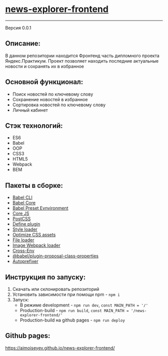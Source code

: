 # [news-explorer-frontend](https://github.com/AIMoiseyev/news-explorer-frontend)
***
Версия 0.0.1

## Описание:
В данном репозитории находится Фронтенд часть дипломного проекта Яндекс.Практикум. Проект позволяет находить последние актуальные новости и сохранять их в избранное 

## Основной функционал: 
- Поиск новостей по ключевому слову
- Сохранение новостей в избранное
- Сортировка новостей по ключевому слову
- Личный кабинет

## Стэк технологий:
- ES6
- Babel
- OOP
- CSS3
- HTML5
- Webpack
- BEM

## Пакеты в сборке:
- [Babel CLI](https://babeljs.io/docs/en/babel-cli#docsNav)
- [Babel Core](https://babeljs.io/docs/en/babel-core)
- [Babel Preset Evnvironment](https://babeljs.io/docs/en/babel-preset-env#docsNav)
- [Сore JS](https://github.com/zloirock/core-js#readme)
- [PostCSS](https://postcss.org/)
- [Define plugin](https://webpack.js.org/plugins/define-plugin/)
- [Style loader](https://github.com/webpack-contrib/style-loader)
- [Optimize CSS assets](https://www.npmjs.com/package/optimize-css-assets-webpack-plugin)
- [File loader](https://github.com/webpack-contrib/file-loader)
- [Image Webpack loader](https://www.npmjs.com/package/image-webpack-loader)
- [Cross-Env](https://www.npmjs.com/package/cross-env)
- [@babel/plugin-proposal-class-properties](https://babeljs.io/docs/en/babel-plugin-proposal-class-properties#installation)
- [Autoprefixer](https://github.com/postcss/autoprefixer#readme)

## Инструкция по запуску:
1. Скачать или склонировать репозиторий
2. Установить зависимости при помощи npm - `npm i`
3. Запуск:
    - В режиме development - `npm run dev`, `const MAIN_PATH = '/'`
    - Production-build - `npm run build`, `const MAIN_PATH = '/news-explorer-frontend/'`
    - Production-build на github pages - `npm run deploy`

## Github pages:
https://aimoiseyev.github.io/news-explorer-frontend/

